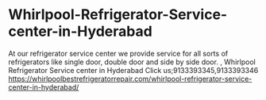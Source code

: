 # Whirlpool-Refrigerator-Service-center-in-Hyderabad
At our refrigerator service center we provide service for all sorts of refrigerators like single door, double door and side by side door. , Whirlpool Refrigerator Service center in Hyderabad Click us;9133393345,9133393346    https://whirlpoolbestrefrigeratorrepair.com/whirlpool-refrigerator-service-center-in-hyderabad/
